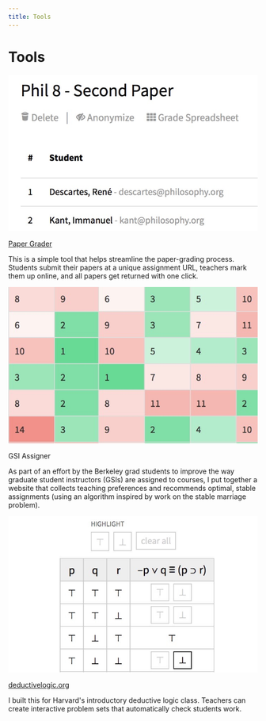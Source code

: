 ```yaml
---
title: Tools
---
```


<h1>Tools</h1>

<div class="row mb-3">
  <div class="col-12 col-md-4 push-md-8 text-center">
    <img src="assets/images/papergrader.jpg" class="rounded img-fluid tools-img mt-md-0 mb-md-0 mt-4 mb-4">
  </div>
  <div class="col-12 col-md-8 pull-md-4">
    <p class="item-title"><a href="http://papergrader.org/demo">Paper Grader</a></p>
    <p class="item-description">This is a simple tool that helps streamline the paper-grading process. Students submit their papers at a unique assignment URL, teachers mark them up online, and all papers get returned with one click.</p>
  </div>
</div>

<div class="row mb-3">
  <div class="col-12 col-md-4 push-md-8 text-center">
    <img src="assets/images/gsiassigner.jpg" class="rounded img-fluid tools-img mt-md-0 mb-md-0 mt-4 mb-4">
  </div>
  <div class="col-12 col-md-8 pull-md-4">
    <p class="item-title">GSI Assigner</p>
    <p class="item-description">As part of an effort by the Berkeley grad students to improve the way graduate student instructors (GSIs) are assigned to courses, I put together a website that collects teaching preferences and recommends optimal, stable assignments (using an algorithm inspired by work on the stable marriage problem).</p>
    <!-- <p class="little-links"><a href="http://gsiassigner.herokuapp.com">View Website</a></p> -->
  </div>
</div>

<div class="row mb-3">
  <div class="col-12 col-md-4 push-md-8 text-center">
    <img src="assets/images/deductivelogic.jpg" class="rounded img-fluid tools-img mt-md-0 mb-md-0 mt-4 mb-4">
  </div>
  <div class="col-12 col-md-8 pull-md-4">
    <p class="item-title"><a href="http://deductivelogic.org/psets/demo">deductivelogic.org</a></p>
    <p class="item-description">I built this for Harvard's introductory deductive logic class. Teachers can create interactive problem sets that automatically check students work.</p>
    <!-- <p class="little-links"><a href="http://deductivelogic.org"><i class="fa fa-external-link" aria-hidden="true"></i> Website</a> ・ <a href="http://deductivelogic.org/psets/demo"><i class="fa fa-external-link" aria-hidden="true"></i> Demo</a></p> -->
  </div>
</div>
